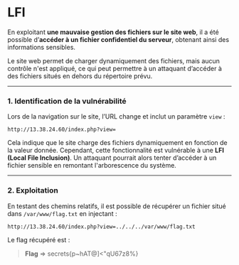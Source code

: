 # LFI
En exploitant **une mauvaise gestion des fichiers sur le site web**, il a été possible d’**accéder à un fichier confidentiel du serveur**, obtenant ainsi des informations sensibles.

Le site web permet de charger dynamiquement des fichiers, mais aucun contrôle n'est appliqué, ce qui peut permettre à un attaquant d’accéder à des fichiers situés en dehors du répertoire prévu.

___

### **1. Identification de la vulnérabilité**

Lors de la navigation sur le site, l’URL change et inclut un paramètre `view` :
```
http://13.38.24.60/index.php?view=
```
Cela indique que le site charge des fichiers dynamiquement en fonction de la valeur donnée.
Cependant, cette fonctionnalité est vulnérable à une **LFI (Local File Inclusion)**. Un attaquant pourrait alors tenter d’accéder à un fichier sensible en remontant l'arborescence du système.

___

### **2. Exploitation**

En testant des chemins relatifs, il est possible de récupérer un fichier situé dans `/var/www/flag.txt` en injectant :
```
http://13.38.24.60/index.php?view=../../../var/www/flag.txt
```

Le flag récupéré est :
> **Flag** => secrets{p~hAT@]<"qU67z8%}
